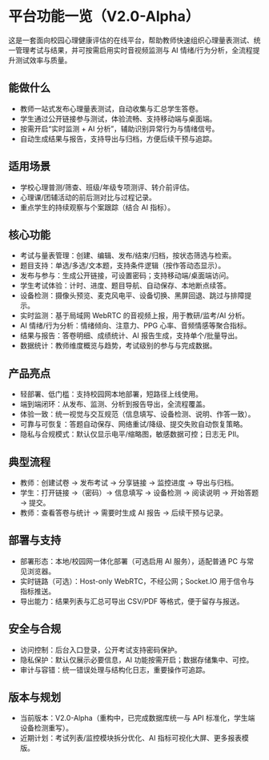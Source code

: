 # 平台功能一览（V2.0-Alpha）

这是一套面向校园心理健康评估的在线平台，帮助教师快速组织心理量表测试、统一管理考试与结果，并可按需启用实时音视频监测与 AI 情绪/行为分析，全流程提升测试效率与质量。

## 能做什么
- 教师一站式发布心理量表测试，自动收集与汇总学生答卷。
- 学生通过公开链接参与测试，体验流畅、支持移动端与桌面端。
- 按需开启“实时监测 + AI 分析”，辅助识别异常行为与情绪信号。
- 自动生成结果与报告，支持导出与归档，方便后续干预与追踪。

## 适用场景
- 学校心理普测/筛查、班级/年级专项测评、转介前评估。
- 心理课/团辅活动的前后测对比与过程记录。
- 重点学生的持续观察与个案跟踪（结合 AI 指标）。

## 核心功能
- 考试与量表管理：创建、编辑、发布/结束/归档，按状态筛选与检索。
- 题目支持：单选/多选/文本题，支持条件逻辑（按作答动态显示）。
- 发布与参与：生成公开链接，可设置密码；支持移动端/桌面端访问。
- 学生考试体验：计时、进度、题目导航、自动保存、本地断点续答。
- 设备检测：摄像头预览、麦克风电平、设备切换、黑屏回退、跳过与排障提示。
- 实时监测：基于局域网 WebRTC 的音视频上报，用于教研/监考/AI 分析。
- AI 情绪/行为分析：情绪倾向、注意力、PPG 心率、音频情感等聚合指标。
- 结果与报告：答卷明细、成绩统计、AI 报告生成，支持单个/批量导出。
- 数据统计：教师维度概览与趋势，考试级别的参与与完成数据。

## 产品亮点
- 轻部署、低门槛：支持校园网本地部署，短路径上线使用。
- 端到端闭环：从发布、监测、分析到报告导出，全流程覆盖。
- 体验一致：统一视觉与交互规范（信息填写、设备检测、说明、作答一致）。
- 可靠与可恢复：答题自动保存、网络重试/降级、提交失败自动恢复策略。
- 隐私与合规模式：默认仅显示电平/缩略图，敏感数据可控；日志无 PII。

## 典型流程
- 教师：创建试卷 → 发布考试 → 分享链接 → 监控进度 → 导出与归档。
- 学生：打开链接 →（密码）→ 信息填写 → 设备检测 → 阅读说明 → 开始答题 → 提交。
- 教师：查看答卷与统计 → 需要时生成 AI 报告 → 后续干预与记录。

## 部署与支持
- 部署形态：本地/校园网一体化部署（可选启用 AI 服务），适配普通 PC 与常见浏览器。
- 实时链路（可选）：Host-only WebRTC，不经公网；Socket.IO 用于信令与指标推送。
- 导出能力：结果列表与汇总可导出 CSV/PDF 等格式，便于留存与报送。

## 安全与合规
- 访问控制：后台入口登录，公开考试支持密码保护。
- 隐私保护：默认仅展示必要信息，AI 功能按需开启；数据存储集中、可控。
- 审计与容错：统一错误处理与结构化日志，重要操作可追踪。

## 版本与规划
- 当前版本：V2.0-Alpha（重构中，已完成数据库统一与 API 标准化，学生端设备检测重写）。
- 近期计划：考试列表/监控模块拆分优化、AI 指标可视化大屏、更多报表模版。
